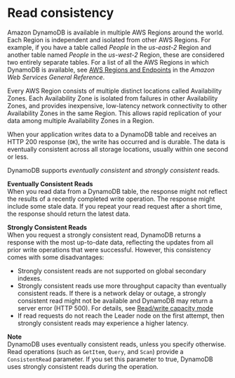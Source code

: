 # Read consistency<a name="HowItWorks.ReadConsistency"></a>

Amazon DynamoDB is available in multiple AWS Regions around the world\. Each Region is independent and isolated from other AWS Regions\. For example, if you have a table called *People* in the *us\-east\-2* Region and another table named *People* in the *us\-west\-2* Region, these are considered two entirely separate tables\. For a list of all the AWS Regions in which DynamoDB is available, see [AWS Regions and Endpoints](https://docs.aws.amazon.com/general/latest/gr/rande.html#ddb_region) in the *Amazon Web Services General Reference*\.

Every AWS Region consists of multiple distinct locations called Availability Zones\. Each Availability Zone is isolated from failures in other Availability Zones, and provides inexpensive, low\-latency network connectivity to other Availability Zones in the same Region\. This allows rapid replication of your data among multiple Availability Zones in a Region\.

When your application writes data to a DynamoDB table and receives an HTTP 200 response \(`OK`\), the write has occurred and is durable\. The data is eventually consistent across all storage locations, usually within one second or less\.

DynamoDB supports *eventually consistent* and *strongly consistent* reads\.

**Eventually Consistent Reads**  
When you read data from a DynamoDB table, the response might not reflect the results of a recently completed write operation\. The response might include some stale data\. If you repeat your read request after a short time, the response should return the latest data\.

**Strongly Consistent Reads**  
When you request a strongly consistent read, DynamoDB returns a response with the most up\-to\-date data, reflecting the updates from all prior write operations that were successful\. However, this consistency comes with some disadvantages:
+ Strongly consistent reads are not supported on global secondary indexes\.
+ Strongly consistent reads use more throughput capacity than eventually consistent reads\. If there is a network delay or outage, a strongly consistent read might not be available and DynamoDB may return a server error \(HTTP 500\)\. For details, see [Read/write capacity mode](HowItWorks.ReadWriteCapacityMode.md)
+ If read requests do not reach the Leader node on the first attempt, then strongly consistent reads may experience a higher latency\.

**Note**  
DynamoDB uses eventually consistent reads, unless you specify otherwise\. Read operations \(such as `GetItem`, `Query`, and `Scan`\) provide a `ConsistentRead` parameter\. If you set this parameter to true, DynamoDB uses strongly consistent reads during the operation\.